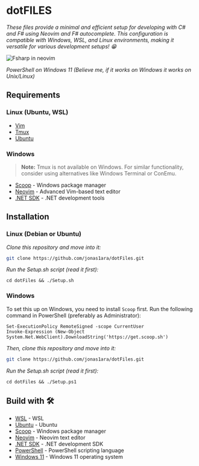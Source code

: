# dotFILES

_These files provide a minimal and efficient setup for developing with C# and F# using Neovim and F# autocomplete. This configuration is compatible with Windows, WSL, and Linux environments, making it versatile for various development setups! 😁_

<img src=/Sources/fsharp-neovim.gif alt="Fsharp in neovim"/>

_PowerShell on Windows 11 (Believe me, if it works on Windows it works on Unix/Linux)_

## Requirements

### Linux (Ubuntu, WSL)

* [Vim](https://www.vim.org/)
* [Tmux](https://github.com/tmux/tmux/wiki)
* [Ubuntu](https://ubuntu.com/)

### Windows

> **Note:** Tmux is not available on Windows. For similar functionality, consider using alternatives like Windows Terminal or ConEmu.

* [Scoop](https://scoop.sh/) - Windows package manager
* [Neovim](https://neovim.io/) - Advanced Vim-based text editor
* [.NET SDK](https://dotnet.microsoft.com/) - .NET development tools

## Installation

### Linux (Debian or Ubuntu)

_Clone this repository and move into it:_

```bash
git clone https://github.com/jonas1ara/dotFiles.git
```

_Run the Setup.sh script (read it first):_
```
cd dotFiles && ./Setup.sh
```

### Windows

To set this up on Windows, you need to install `Scoop` first. Run the following command in PowerShell (preferably as Administrator):

```
Set-ExecutionPolicy RemoteSigned -scope CurrentUser
Invoke-Expression (New-Object System.Net.WebClient).DownloadString('https://get.scoop.sh')
```

_Then, clone this repository and move into it:_

```bash
git clone https://github.com/jonas1ara/dotFiles.git
```

_Run the Setup.sh script (read it first):_
```
cd dotFiles && ./Setup.ps1
```

## Build with 🛠️

* [WSL](https://learn.microsoft.com/en-us/windows/wsl/install) - WSL
* [Ubuntu](https://ubuntu.com/) - Ubuntu
* [Scoop](https://scoop.sh/) - Windows package manager
* [Neovim](https://neovim.io/) - Neovim text editor
* [.NET SDK](https://dotnet.microsoft.com/) - .NET development SDK
* [PowerShell](https://learn.microsoft.com/en-us/powershell/) - PowerShell scripting language
* [Windows 11](https://www.microsoft.com/en-us/windows/windows-11) - Windows 11 operating system

